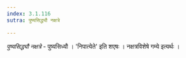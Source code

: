 ```yaml
---
index: 3.1.116
sutra: पुष्यसिद्ध्यौ नक्षत्रे

---
```

_पुष्यसिद्ध्यौ नक्षत्रे_ - पुष्यसिध्यौ । 'निपात्येते' इति शएषः । नक्षत्रविशेषे गम्ये इत्यर्थः ।